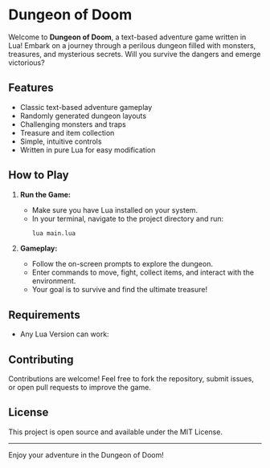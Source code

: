 # Dungeon of Doom

Welcome to **Dungeon of Doom**, a text-based adventure game written in Lua! Embark on a journey through a perilous dungeon filled with monsters, treasures, and mysterious secrets. Will you survive the dangers and emerge victorious?

## Features

- Classic text-based adventure gameplay
- Randomly generated dungeon layouts
- Challenging monsters and traps
- Treasure and item collection
- Simple, intuitive controls
- Written in pure Lua for easy modification


## How to Play

1. **Run the Game:**

   - Make sure you have Lua installed on your system.
   - In your terminal, navigate to the project directory and run:
     ```sh
     lua main.lua
     ```

2. **Gameplay:**
   - Follow the on-screen prompts to explore the dungeon.
   - Enter commands to move, fight, collect items, and interact with the environment.
   - Your goal is to survive and find the ultimate treasure!

## Requirements

- Any Lua Version can work: 

## Contributing

Contributions are welcome! Feel free to fork the repository, submit issues, or open pull requests to improve the game.

## License

This project is open source and available under the MIT License.

---

Enjoy your adventure in the Dungeon of Doom!
